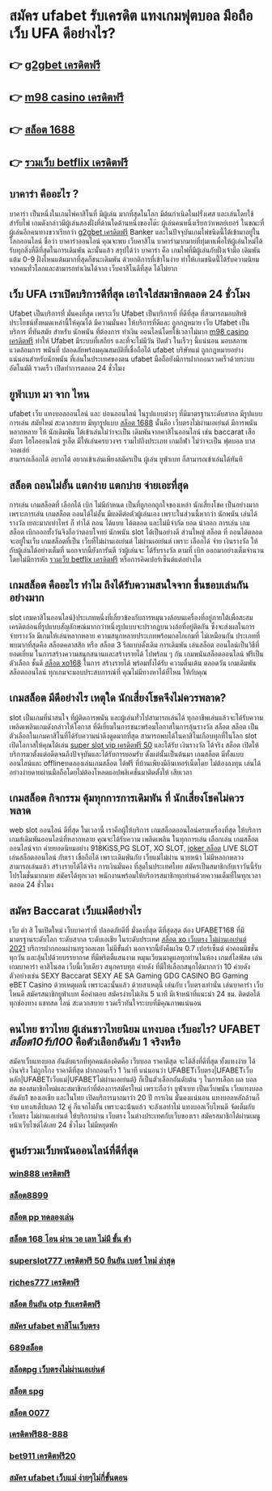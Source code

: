 # สมัคร ufabet รับเครดิต แทงเกมฟุตบอล มือถือ  เว็บ UFA  ดีอย่างไร?

## 👉 [g2gbet เครดิตฟรี](https://www.ufaeat.com/credit-free-50/)
## 👉 [m98 casino เครดิตฟรี](https://www.ufaeat.com/credit-free-50/)
## 👉 [สล็อต 1688](https://www.ufaeat.com/)
## 👉 [รวมเว็บ betflix เครดิตฟรี](https://www.ufaeat.com/ufabet-master-login/)

## บาคาร่า คืออะไร ? 

บาคาร่า เป็นหนึ่งในเกมไพ่คาสิโนที่  มีผู้เล่น มากที่สุดในโลก มีต้นกำเนิดในฝรั่งเศส และเล่นโดยใช้สำรับไพ่ เกมดังกล่าวมีผู้เล่นสองฝั่งที่ด้านใดด้านหนึ่งของโต๊ะ ผู้เล่นคนหนึ่งเรียกว่าเพลย์เยอร์ ในขณะที่ผู้เล่นอีกคนทางขวาเรียกว่า [g2gbet เครดิตฟรี](https://www.ufaeat.com/credit-free-50/)  Banker และในปัจจุบันเกมไพ่ชนิดนี้ได้เข้ามาอยู่ในโลกออนไลน์ ชื่อว่า บาคาร่าออนไลน์  คุณจะพบ เว็บคาสิโน บาคาร่ามากมายที่ทุ่มเทเพื่อให้ผู้เล่นใหม่ได้รับทุกสิ่งที่ดีที่สุดในการเดิมพัน  ฉะนั้นแล้ว สรุปได้ว่า บาคาร่า คือ เกมไพ่ที่มีผู้เล่นกับฝั่งเจ้ามือ เดิมพันแต้ม 0-9 ฝั่งไหนแต้มมากที่สุดก็ชนะเดิมพัน ด้วยกติการที่เข้าในง่าย ทำให้เกมชนิดนี้่ได้รับความนิยมจากคนทั่วโลกและสามารถทำเงินได้จาก  เว็บคาสิโนดีที่สุด   ได้ไม่ยาก

## เว็บ UFA เราเปิดบริการดีที่สุด เอาใจใส่สมาชิกตลอด 24 ชั่วโมง

Ufabet  เป็นบริการที่ มั่นคงที่สุด เพราะเว็บ Ufabet  เป็นบริการที่ ที่ดีที่สุด ที่สามารถมอบสิทธิประโยชน์ทั้งหมดเหล่านี้ให้คุณได้ มีความมั่นคง  ให้บริการที่ดีและ ถูกกฎหมาย เว็บ Ufabet เป็นบริการ ที่ทันสมัย สำหรับ นักพนัน ที่ต้องการ ทำเงิน ออนไลน์โดยใช้เวลาไม่มาก  [m98 casino เครดิตฟรี](https://www.ufaeat.com/) ทำให้ Ufabet มีระบบที่เสถียร และที่จะไม่มีวัน ปิดตัว ในเร็วๆ นี้แน่นอน มอบสภาพแวดล้อมการ พนันที่ ปลอดภัยพร้อมคุณสมบัติที่เชื่อถือได้ ufabet บริษัทแม่ ถูกกฎหมายอย่าง แน่นอนสำหรับนักพนัน ที่เล่นในประเทศของตน  ufabet มือถือยังมีการฝากถอนรวดเร็วด้วยระบบอัตโนมัติ รวดเร็ว เปิดทำการตลอด 24 ชั่วโมง


## ยูฟ่าเบท มา จาก ไหน

 ufabet   เว็บ  แทงบอลออนไลน์   และ    บ่อนออนไลน์ ในรูปแบบต่างๆ   ที่มีมาตรฐานระดับสากล มีรูปแบบการเล่น    สมัยใหม่   สะดวกสบาย    มีทุกรูปแบบ [สล็อต 1688](https://www.ufaeat.com/ufabet-master-login/)  นั้นคือ เว็บตรงไม่ผ่านเอเย่นต์    มีการพนันหลากหลาย   ให้ นักเดิมพัน  ได้เข้าเล่นไม่ว่าจะเป็น เดิมพันจากคาสิโนออนไลน์   เช่น  baccarat เสือมังกร ไฮโลออนไลน์    รูเล็ต   มีให้เล่นครบวงจร   รวมไปถึงประเภท เกมกีฬา ไม่ว่าจะเป็น ฟุตบอล    บาส    วอลเล่ย์  
  สามารถเลือกได้  อยากได้   อยากเข้าเล่นเพียงสมัครเป็น ผู้เล่น ยูฟ่าเบท  ก็สามารถเข้าเล่นได้ทันที


## สล็อต ถอนไม่อั้น แตกง่าย แตกบ่าย จ่ายเอะที่สุด

การเล่น เกมสล็อตที่ เลือกได้  เบิก  ไม่มีกำหนด เป็นที่ถูกอกถูกใจของเหล่า นักเสี่ยงโชค เป็นอย่างมาก เพราะการเล่น เกมสล็อต ถอนได้ไม่อั้น  มีผลดีต่อตัวผู้เล่นเอง เพราะในส่วนนี้หากว่า นักพนัน  เล่นได้ รางวัล เยอะมากเท่าไหร่ ก็ ทำได้  ถอน ได้แบบ ได้ตลอด และไม่มีจำกัด ยอด นำออก การเล่น เกมสล็อต  เบิกออกทั้งวันจึงถือว่าตอบโจทย์ นักพนัน   slot ได้เป็นอย่างดี ส่วนใหญ่ สล็อต ที่  ถอนได้ตลอด จะอยู่ในเว็บ เกมสล็อตที่เป็น  เว็บที่ไม่ผ่านเอเย่นต์ ไม่ผ่านเอเย่นต์  เพราะ เลือกได้ จ่าย เงินรางวัล ให้กับผู้เล่นได้อย่างเต็มที่ นอกจากนี้ยังการันตี  ว่าผู้เล่นจะ ได้รับรางวัล ตามที่ เบิก ออกมาอย่างเต็มจำนวน โดยไม่มีการหัก [รวมเว็บ betflix เครดิตฟรี](https://www.ufaeat.com/register/) หรือการคิดเปอร์เซ็นต์แต่อย่างใด 


##  เกมสล็อต คืออะไร ทำไม ถึงได้รับความสนใจจาก ชื่นชอบเล่นกันอย่างมาก 

 slot เกมคาสิโนออนไลน์}ประเภทหนึ่งที่เกี่ยวข้องกับการหมุนวงล้อบนเครื่องที่อยู่ภายใต้เพื่อสะสมเครดิตก่อนที่รูปแบบสัญลักษณ์มากกว่าหนึ่งรูปแบบจะปรากฏบนวงล้อที่อยู่ติดกัน ซึ่งจะส่งผลในการ จ่ายรางวัล มีเกมให้เล่นหลากหลาย ความสนุกหลายประเภทพร้อมกลไกเกมที่ ไม่เหมือนกัน ประเภทที่พบมากที่สุดคือ สล็อตคลาสสิก หรือ สล็อต 3 รีลแบบดั้งเดิม การเดิมพัน  เล่นสล็อต ออนไลน์เป็นวิธีที่ยอดเยี่ยม ในการสร้างความสนุกสนานและสร้างรายได้ ไปพร้อม ๆ กัน เกมพนันสล็อตออนไลน์ ฟรีเป็นตัวเลือก ชั้นดี [สล็อต xo168](https://www.ufaeat.com/) ในการ สร้างรายได้ พร้อมทั้งได้รับ ความตื่นเต้น ตลอดวัน เกมเดิมพันสล็อตออนไลน์ ทุกเกมจะมอบประสบการณ์ที่ คุณไม่มีทางหาได้ที่ไหน ให้กับคุณ


##  เกมสล็อต มีดีอย่างไร เหตุใด  นักเสี่ยงโชคจึงไม่ควรพลาด?

 slot เป็นเกมที่น่าสนใจ ที่ผู้ติดการพนัน และผู้เล่นทั่วไปสามารถเล่นได้ ทุกอาชีพเล่นแล้วจะได้รับความ เพลิดเพลินเกมดังกล่าวให้โอกาส ที่ดีเยี่ยมในการชนะพร้อมโอกาสในการลุ้นรางวัล  สล็อต  สล็อต  เป็นตัวเลือกในเกมคาสิโนที่ได้รับความน่าดึงดูดมากที่สุด สามารถพบได้ในคาสิโนเกือบทุกที่ในโลก  slot เปิดโอกาสให้คุณได้เล่น [super slot vip เครดิตฟรี 50](https://www.ufaeat.com/ทางเข้ายูฟ่าเบท-ufabet/) และได้รับ เงินรางวัล ได้จริง สล็อต  เปิดให้บริการมาตั้งแต่อดีตจนถึงปัจจุบันและได้รับการยอมรับ ตั้งแต่นั้นเป็นต้นมา เกมสล็อต มีทั้งแบบ ออนไลน์และ offlineทดลองเล่นเกมสล็อต ได้ฟรี ที่บ้านเพียงมีอินเทอร์เน็ตโดย ไม่ต้องลงทุน เล่นได้อย่างง่ายดายผ่านมือถือโดยไม่ต้องโหลดแอปพลิเคชั่นมาติดตั้งให้ เสียเวลา 


##  เกมสล็อต กิจกรรม   คุ้มทุกการการเดิมพัน ที่ นักเสี่ยงโชคไม่ควรพลาด

 web  slot ออนไลน์ ดีที่สุด ในเวลานี้ เราคือผู้ให้บริการ เกมสล็อตออนไลน์ครบเครื่องที่สุด  ให้บริการ  เกมส์เดิมพันออนไลน์ที่หลากหลาย คุณจะได้รับความ เพลิดเพลิน ในทุกการเล่น เลือกเล่น เกมสล็อตออนไลน์จาก ค่ายยอดนิยมอย่าง 918KiSS,PG SLOT, XO SLOT, [joker สล็อต](https://www.ufaeat.com/regis-ufabet-master-free/) LIVE SLOT เล่นสล็อตออนไลน์ กับเรา  เชื่อถือได้ เพราะเดิมพันกับ เว็บแม่ไม่ผ่าน นายหน้า ไม่มีหลอกหลวง  สามารถเล่นแล้ว สร้างรายได้ได้จริง การเงินมั่นคง ที่สุดในประเทศไทย สมัครเป็นสมาชิกกับเราวันนี้รับ โปรโมชั่นมากมาย สมัครได้ทุกเวลา พนักงานพร้อมให้บริการสมาชิกทุกท่านด้วยความเต็มที่ในทุกเวลาตลอด 24 ชั่วโมง


## สมัคร Baccarat  เว็บแม่ดีอย่างไร 

เว็บ ค่า สิ โนเปิดใหม่ เว็บบาคาร่าที่ ปลอดภัยดีที่ มั่งคงที่สุด ดีที่สุดสุด ต้อง UFABET168 ที่มีมาตรฐานระดับโลก ระดับสากล ระดับเอเชีย ในระดับประเทศ [สล็อต xo เว็บตรง ไม่ผ่านเอเย่นต์ 2021](https://www.ufaeat.com/ทางเข้ายูฟ่าเบท-ufabet/)  บริการฝากถอนผ่านทรูวอลเลท ไม่มีขั้นต่ำ  นอกจากนี้ยังคืนเงิน 0.7 เปอร์เซ็นต์ ค่าคอมมิชชั่นทุกวัน  และลุ้นไปด้วยบรรยากาศ ที่มีพริตตี้แสนงาม  หมุนเวียนมาดูแลทุกท่านในห้อง เกมส์ไลฟ์สด เล่นเกมบาคาร่า คาสิโนสด เว็บนี้เว็บเดียว สนุกครบทุก ค่ายดัง ที่มีให้เลือกสนุกได้มากกว่า 10 ค่ายดัง  ตัวอย่างเช่น  SEXY Baccarat SEXY AE SA Gaming GDG CASINO BG Gaming eBET Casino ด้วยเหตุผลนี้ เพราะฉะนั้นแล้ว ด้วยสาเหตุนี้ เล่นกับ เว็บตรงเท่านั่น เล่นบาคาร่า เว็บไหนดี  สมัครสมาชิกยูฟ่าเบท  คือคำตอบ สมัครง่ายไม่เกิน 5 นาที มีเจ้าหน้าที่แนะนำ 24 ชม. ติดต่อได้ทุกช่องทาง แชทสด ไลน์ สะดวกสบาย รวดเร็วทันใจระบบที่มีคุณภาพแน่นอน


## คนไทย ชาวไทย ผู้เล่นชาวไทยนิยม แทงบอล เว็บอะไร? UFABET ***สล็อต10รับ100*** คือตัวเลือกอันดับ 1 จริงหรือ

สมัครเว็บแทงบอล อันดับแรกที่ทุกคนต้องคิดคือ  เว็บบอล ราคาดีสุด  จะได้สิ่งที่ดีที่สุด ทั้งแทงง่าย ได้เงินจริง ไม่ถูกโกง ราคาดีที่สุด ฝากถอนเร็ว 1 วินาที  แน่นอนว่า UFABETเว็บตรง|UFABETเว็บหลัก|UFABETเว็บแม่|UFABETไม่ผ่านเอเย่นต์}   ก็เป็นตัวเลือกอันดับต้น ๆ ในการเลือก ผล บอล สด ของสมาชิกใหม่และสมาชิกเก่าที่ต้องการสมัครใหม่ เพราะถือว่า ยูฟ่าเบท เป็นเว็บพนัน เว็บแทงบอล อันดับ1 ของเอเชีย และในไทย เปิดบริการมากมาว่า 20 ปี การเงิน มั่นคงแน่นอน แทงบอลหลักล้านก็จ่าย แทงสเต็ปแตก 12  คู่ ก็แจกไม่อั้น เพราะฉะน้้นแล้ว จะลังเลทำไม่ แทงบอลเว็บไหนดี จัดเต็มกับ เว็บตรง ไม่ผ่านเอเย่นต์ ให้บริการผ่าน เว็บตรง ในต่างประเทศกับเว็บของเรา สมัครสมาชิกได้ผ่านเมนูหน้าเว็บไซต์ได้เลย 24 ชั่วโมง ไม่มีหยุดพัก


## ศูนย์รวมเว็บพนันออนไลน์ที่ดีที่สุด

### [win888 เครดิตฟรี](https://atom.io/themes/UFAEAT%20ทางเข้า%20เว็บตรง%20UFABET%20แอดไลน์กลุ่มไลน์%20แชร์%20เครดิตฟรี%20008%20สล็อต%20สมัครฟรี%20ฟรีเครดิต%20100%)
### [สล็อต8899](https://atom.io/themes/UFAEAT%20ทางเข้า%20เว็บตรง%20UFABET%20จาวิส%20สล็อต%20008%20สล็อต%20สมัครฟรี%20ฟรีเครดิต%20100%)
### [สล็อต pp ทดลองเล่น](https://atom.io/themes/UFAEAT%20ทางเข้า%20เว็บตรง%20UFABET%20สล็อตออนไลน์%20สมาชิกใหม่%20รับ%20เครดิตฟรี%20100%20008%20สล็อต%20สมัครฟรี%20ฟรีเครดิต%20100%)
### [สล็อต 168 โอน ผ่าน วอ เลท ไม่มี ขั้น ต่ํา](https://atom.io/themes/UFAEAT%20ทางเข้า%20เว็บตรง%20UFABET%20เครดิตฟรี%2050%20ล่าสุด%20วันนี้%20008%20สล็อต%20สมัครฟรี%20ฟรีเครดิต%20100%)
### [superslot777 เครดิตฟรี 50 ยืนยัน เบอร์ ใหม่ ล่าสุด](https://atom.io/themes/UFAEAT%20ทางเข้า%20เว็บตรง%20UFABET%20สล็อต777เครดิตฟรี%20008%20สล็อต%20สมัครฟรี%20ฟรีเครดิต%20100%)
### [riches777 เครดิตฟรี](https://atom.io/themes/UFAEAT%20ทางเข้า%20เว็บตรง%20UFABET%20zombie%20สล็อต%20008%20สล็อต%20สมัครฟรี%20ฟรีเครดิต%20100%)
### [สล็อต ยืนยัน otp รับเครดิตฟรี](https://atom.io/themes/UFAEAT%20ทางเข้า%20เว็บตรง%20UFABET%20วิธี%20สมัคร%20ufabet%20วอเลท%20008%20สล็อต%20สมัครฟรี%20ฟรีเครดิต%20100%)
### [สมัคร ufabet คาสิโนเว็บตรง](https://atom.io/themes/UFAEAT%20ทางเข้า%20เว็บตรง%20UFABET%20dumbo%20สล็อต%20008%20สล็อต%20สมัครฟรี%20ฟรีเครดิต%20100%)
### [689สล็อต](https://atom.io/themes/UFAEAT%20ทางเข้า%20เว็บตรง%20UFABET%20wow%20slot%20เครดิตฟรี%20100%20ทั้งหมด%20008%20สล็อต%20สมัครฟรี%20ฟรีเครดิต%20100%)
### [สล็อตpg เว็บตรงไม่ผ่านเอเย่นต์](https://atom.io/themes/UFAEAT%20ทางเข้า%20เว็บตรง%20UFABET%20ปั่นสล็อต%20เครดิตฟรี%20008%20สล็อต%20สมัครฟรี%20ฟรีเครดิต%20100%)
### [สล็อต spg](https://atom.io/themes/UFAEAT%20ทางเข้า%20เว็บตรง%20UFABET%20เทคนิคพิชิต%20สล็อต%20pg%20008%20สล็อต%20สมัครฟรี%20ฟรีเครดิต%20100%)
### [สล็อต 0077](https://atom.io/themes/UFAEAT%20ทางเข้า%20เว็บตรง%20UFABET%20เว็บ%20สล็อต%20ไม่ผ่าน%20เอ%20เย่%20น%202021%20008%20สล็อต%20สมัครฟรี%20ฟรีเครดิต%20100%)
### [เครดิตฟรี88-888](https://atom.io/themes/UFAEAT%20ทางเข้า%20เว็บตรง%20UFABET%20ib555%20เครดิตฟรี%20008%20สล็อต%20สมัครฟรี%20ฟรีเครดิต%20100%)
### [bet911 เครดิตฟรี20](https://atom.io/themes/UFAEAT%20ทางเข้า%20เว็บตรง%20UFABET%206666%20สล็อต%20008%20สล็อต%20สมัครฟรี%20ฟรีเครดิต%20100%)
### [สมัคร ufabet เว็บแม่ ง่ายๆไม่กี่ขั้นตอน](https://atom.io/themes/UFAEAT%20ทางเข้า%20เว็บตรง%20UFABET%20สล็อต%20xo%20เครดิตฟรี%20100%20ไม่ต้อง%20แชร์%20008%20สล็อต%20สมัครฟรี%20ฟรีเครดิต%20100%)